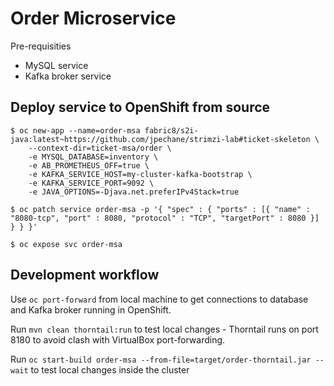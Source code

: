 # Order Microservice
Pre-requisities
* MySQL service
* Kafka broker service


## Deploy service to OpenShift from source

```
$ oc new-app --name=order-msa fabric8/s2i-java:latest~https://github.com/jpechane/strimzi-lab#ticket-skeleton \
    --context-dir=ticket-msa/order \
    -e MYSQL_DATABASE=inventory \
    -e AB_PROMETHEUS_OFF=true \
    -e KAFKA_SERVICE_HOST=my-cluster-kafka-bootstrap \
    -e KAFKA_SERVICE_PORT=9092 \
    -e JAVA_OPTIONS=-Djava.net.preferIPv4Stack=true

$ oc patch service order-msa -p '{ "spec" : { "ports" : [{ "name" : "8080-tcp", "port" : 8080, "protocol" : "TCP", "targetPort" : 8080 }] } } }'

$ oc expose svc order-msa
```

## Development workflow
Use `oc port-forward` from local machine to get connections to database and Kafka broker running in OpenShift.

Run `mvn clean thorntail:run` to test local changes - Thorntail runs on port 8180 to avoid clash with VirtualBox port-forwarding.

Run `oc start-build order-msa --from-file=target/order-thorntail.jar --wait` to test local changes inside the cluster

